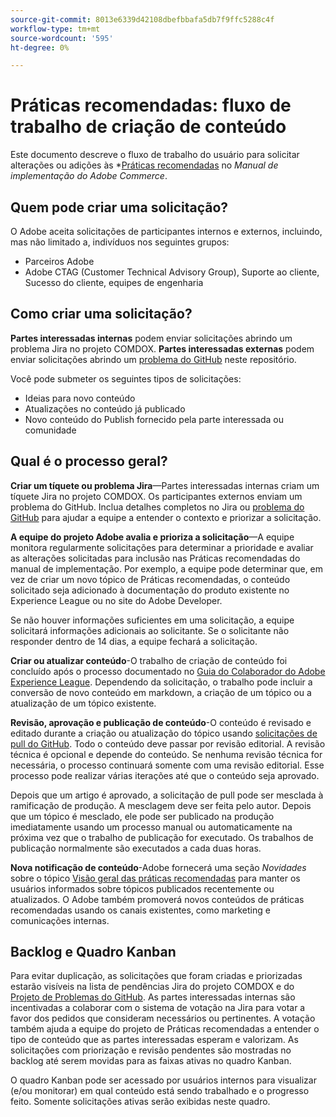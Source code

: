 ```yaml
---
source-git-commit: 8013e6339d42108dbefbbafa5db7f9ffc5288c4f
workflow-type: tm+mt
source-wordcount: '595'
ht-degree: 0%

---
```

# Práticas recomendadas: fluxo de trabalho de criação de conteúdo

Este documento descreve o fluxo de trabalho do usuário para solicitar alterações ou adições às *[Práticas recomendadas](https://experienceleague.adobe.com/docs/commerce-operations/implementation-playbook/best-practices/phases.html?lang=pt-BR*) no *Manual de implementação do Adobe Commerce*.

## Quem pode criar uma solicitação?

O Adobe aceita solicitações de participantes internos e externos, incluindo, mas não limitado a, indivíduos nos seguintes grupos:

- Parceiros Adobe
- Adobe CTAG (Customer Technical Advisory Group), Suporte ao cliente, Sucesso do cliente, equipes de engenharia

## Como criar uma solicitação?

**Partes interessadas internas** podem enviar solicitações abrindo um problema Jira no projeto COMDOX. **Partes interessadas externas** podem enviar solicitações abrindo um [problema do GitHub](https://github.com/AdobeDocs/commerce-operations.en/issues/new/choose) neste repositório.

Você pode submeter os seguintes tipos de solicitações:

- Ideias para novo conteúdo
- Atualizações no conteúdo já publicado
- Novo conteúdo do Publish fornecido pela parte interessada ou comunidade

## Qual é o processo geral?


**Criar um tíquete ou problema Jira**—Partes interessadas internas criam um tíquete Jira no projeto COMDOX. Os participantes externos enviam um problema do GitHub. Inclua detalhes completos no Jira ou [problema do GitHub](https://github.com/AdobeDocs/commerce-operations.en/issues/new/choose) para ajudar a equipe a entender o contexto e priorizar a solicitação.

**A equipe do projeto Adobe avalia e prioriza a solicitação**—A equipe monitora regularmente solicitações para determinar a prioridade e avaliar as alterações solicitadas para inclusão nas Práticas recomendadas do manual de implementação. Por exemplo, a equipe pode determinar que, em vez de criar um novo tópico de Práticas recomendadas, o conteúdo solicitado seja adicionado à documentação do produto existente no Experience League ou no site do Adobe Developer.

Se não houver informações suficientes em uma solicitação, a equipe solicitará informações adicionais ao solicitante. Se o solicitante não responder dentro de 14 dias, a equipe fechará a solicitação.

**Criar ou atualizar conteúdo**-O trabalho de criação de conteúdo foi concluído após o processo documentado no [Guia do Colaborador do Adobe Experience League](https://experienceleague.adobe.com/docs/contributor/contributor-guide/introduction.html?lang=pt-BR). Dependendo da solicitação, o trabalho pode incluir a conversão de novo conteúdo em markdown, a criação de um tópico ou a atualização de um tópico existente.

**Revisão, aprovação e publicação de conteúdo**-O conteúdo é revisado e editado durante a criação ou atualização do tópico usando [solicitações de pull do GitHub](https://experienceleague.adobe.com/docs/contributor/contributor-guide/setup/git-fundamentals.html?lang=pt-BR#pull-requests). Todo o conteúdo deve passar por revisão editorial. A revisão técnica é opcional e depende do conteúdo. Se nenhuma revisão técnica for necessária, o processo continuará somente com uma revisão editorial. Esse processo pode realizar várias iterações até que o conteúdo seja aprovado.

Depois que um artigo é aprovado, a solicitação de pull pode ser mesclada à ramificação de produção. A mesclagem deve ser feita pelo autor. Depois que um tópico é mesclado, ele pode ser publicado na produção imediatamente usando um processo manual ou automaticamente na próxima vez que o trabalho de publicação for executado. Os trabalhos de publicação normalmente são executados a cada duas horas.

**Nova notificação de conteúdo**-Adobe fornecerá uma seção *Novidades* sobre o tópico [Visão geral das práticas recomendadas](https://experienceleague.adobe.com/docs/commerce-operations/implementation-playbook/best-practices/phases.html?lang=pt-BR) para manter os usuários informados sobre tópicos publicados recentemente ou atualizados. O Adobe também promoverá novos conteúdos de práticas recomendadas usando os canais existentes, como marketing e comunicações internas.

## Backlog e Quadro Kanban

Para evitar duplicação, as solicitações que foram criadas e priorizadas estarão visíveis na lista de pendências Jira do projeto COMDOX e do [Projeto de Problemas do GitHub](https://github.com/orgs/AdobeDocs/projects/6/views/1). As partes interessadas internas são incentivadas a colaborar com o sistema de votação na Jira para votar a favor dos pedidos que consideram necessários ou pertinentes. A votação também ajuda a equipe do projeto de Práticas recomendadas a entender o tipo de conteúdo que as partes interessadas esperam e valorizam. As solicitações com priorização e revisão pendentes são mostradas no backlog até serem movidas para as faixas ativas no quadro Kanban.

O quadro Kanban pode ser acessado por usuários internos para visualizar (e/ou monitorar) em qual conteúdo está sendo trabalhado e o progresso feito. Somente solicitações ativas serão exibidas neste quadro.
